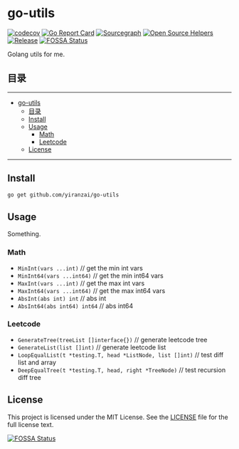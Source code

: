 # go-utils

[![codecov](https://codecov.io/gh/yiranzai/go-utils/branch/main/graph/badge.svg)](https://codecov.io/gh/yiranzai/go-utils)
[![Go Report Card](https://goreportcard.com/badge/github.com/yiranzai/go-utils)](https://goreportcard.com/report/github.com/yiranzai/go-utils)
[![Sourcegraph](https://sourcegraph.com/github.com/yiranzai/go-utils/-/badge.svg)](https://sourcegraph.com/github.com/yiranzai/go-utils?badge)
[![Open Source Helpers](https://www.codetriage.com/yiranzai/go-utils/badges/users.svg)](https://www.codetriage.com/yiranzai/go-utils)
[![Release](https://img.shields.io/github/release/yiranzai/go-utils.svg?style=flat-square)](https://github.com/yiranzai/go-utils/releases)
[![FOSSA Status](https://app.fossa.com/api/projects/git%2Bgithub.com%2Fyiranzai%2Fgo-utils.svg?type=shield)](https://app.fossa.com/projects/git%2Bgithub.com%2Fyiranzai%2Fgo-utils?ref=badge_shield)

Golang utils for me.

## 目录

---

<!--ts-->
   * [go-utils](#go-utils)
      * [目录](#目录)
      * [Install](#install)
      * [Usage](#usage)
         * [Math](#math)
         * [Leetcode](#leetcode)
      * [License](#license)

<!-- Added by: runner, at: Sat Mar 27 11:21:47 UTC 2021 -->

<!--te-->

---

## Install

```sh
go get github.com/yiranzai/go-utils
```

## Usage

Something.

### Math

- `MinInt(vars ...int)` // get the min int vars
- `MinInt64(vars ...int64)` // get the min int64 vars
- `MaxInt(vars ...int)` // get the max int vars
- `MaxInt64(vars ...int64)` // get the max int64 vars
- `AbsInt(abs int) int` // abs int
- `AbsInt64(abs int64) int64` // abs int64

### Leetcode

- `GenerateTree(treeList []interface{})` // generate leetcode tree
- `GenerateList(list []int)` // generate leetcode list
- `LoopEqualList(t *testing.T, head *ListNode, list []int)` // test diff list and array
- `DeepEqualTree(t *testing.T, head, right *TreeNode)` // test recursion diff tree

## License

This project is licensed under the MIT License. See the [LICENSE](./LICENSE) file for the full license text.

[![FOSSA Status](https://app.fossa.com/api/projects/git%2Bgithub.com%2Fyiranzai%2Fgo-utils.svg?type=large)](https://app.fossa.com/projects/git%2Bgithub.com%2Fyiranzai%2Fgo-utils?ref=badge_large)
